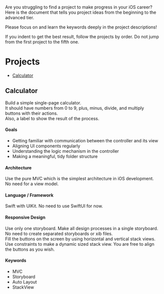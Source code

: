 Are you struggling to find a project to make progress in your iOS career? Here is the document that tells you project ideas from the beginning to the advanced tier.  

Please focus on and learn the keywords deeply in the project descriptions!

If you indent to get the best result, follow the projects by order. Do not jump from the first project to the fifth one.

# Projects

- [Calculator](#calculator)

## Calculator
Build a simple single-page calculator.  
It should have numbers from 0 to 9, plus, minus, divide, and multiply buttons with their actions.  
Also, a label to show the result of the process.
  
#### Goals
- Getting familiar with communication between the controller and its view
- Aligning UI components regularly
- Understanding the logic mechanism in the controller
- Making a meaningful, tidy folder structure
  
#### Architecture
Use the pure MVC which is the simplest architecture in iOS development. No need for a view model.
  
#### Language / Framework
Swift with UIKit. No need to use SwiftUI for now.
  
#### Responsive Design
Use only one storyboard. Make all design processes in a single storyboard. No need to create separated storyboards or xib files.  
Fill the buttons on the screen by using horizontal and vertical stack views.  
Use constraints to make a dynamic sized stack view.
You are free to align the buttons as you wish.
  
#### Keywords
- MVC
- Storyboard
- Auto Layout
- StackView

